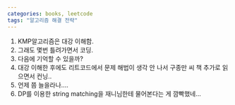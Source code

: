 ```yaml
---
categories: books, leetcode
tags: "알고리즘 해결 전략"
---
```


1. KMP알고리즘은 대강 이해함.
2. 그래도 몇번 틀려가면서 코딩.
3. 다음에 기억할 수 있을까?
4. 대강 이해한 후에도 리트코드에서 문제 해법이 생각 안 나서 구종만 씨 책 추가로 읽으면서 컨닝..
5. 언제 쯤 늘을라나....
6. DP를 이용한 string matching을 재니님한테 물어본다는 게 깜빡했네...
